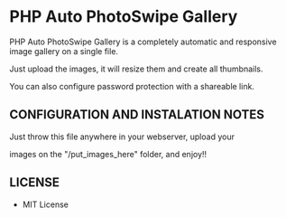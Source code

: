 # PHP Auto PhotoSwipe Gallery

PHP Auto PhotoSwipe Gallery is a completely automatic and responsive image gallery on a single file.

Just upload the images, it will resize them and create all thumbnails.

You can also configure password protection with a shareable link.

## CONFIGURATION AND INSTALATION NOTES
Just throw this file anywhere in your webserver, upload your

images on the "/put_images_here" folder, and enjoy!!

## LICENSE
- MIT License
